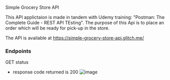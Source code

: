 Simple Grocery Store API

This API applictaion is made in tandem with Udemy training: "Postman: The Complete Guide - REST API TEsting".
The purpose of this Api is to place an order which will be ready for pick-up in the store.

The API is available at https://simple-grocery-store-api.glitch.me/

### Endpoints

GET status
  -  response code returned is 200 
    ![image](https://github.com/user-attachments/assets/e4771fc2-a09f-4d37-b397-dd9e45c3d230)
